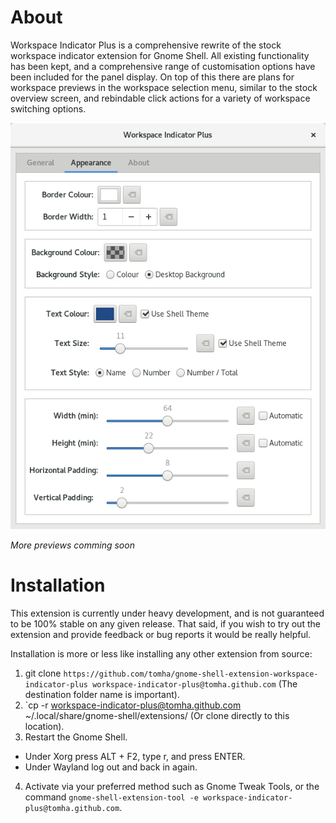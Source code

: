 # About
Workspace Indicator Plus is a comprehensive rewrite of the stock workspace indicator extension for Gnome Shell. All existing functionality has been kept, and a comprehensive range of customisation options have been included for the panel display. On top of this there are plans for workspace previews in the workspace selection menu, similar to the stock overview screen, and rebindable click actions for a variety of workspace switching options.

![Appearance](preview/Appearance.png)

*More previews comming soon*

# Installation
This extension is currently under heavy development, and is not guaranteed to be 100% stable on any given release. That said, if you wish to try out the extension and provide feedback or bug reports it would be really helpful.

Installation is more or less like installing any other extension from source:
1. git clone `https://github.com/tomha/gnome-shell-extension-workspace-indicator-plus workspace-indicator-plus@tomha.github.com` (The destination folder name is important).
2. `cp -r workspace-indicator-plus@tomha.github.com ~/.local/share/gnome-shell/extensions/ (Or clone directly to this location).
3. Restart the Gnome Shell.
  - Under Xorg press ALT + F2, type r, and press ENTER.
  - Under Wayland log out and back in again.
4. Activate via your preferred method such as Gnome Tweak Tools, or the command `gnome-shell-extension-tool -e workspace-indicator-plus@tomha.github.com`.

